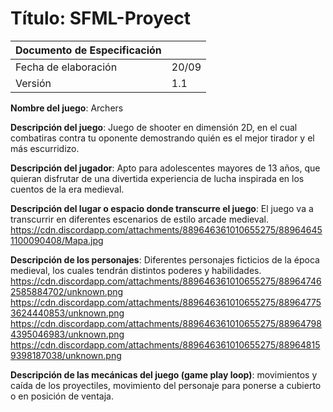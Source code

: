 # Título: SFML-Proyect 

| Documento de Especificación |        |
|-----------------------------|--------|
| Fecha de elaboración        |  20/09 |
| Versión                     |   1.1  |

**Nombre del juego**: Archers

**Descripción del juego**: Juego de shooter en dimensión 2D, en el cual combatiras contra tu oponente demostrando quién es el mejor tirador y el más escurridizo.

**Descripción del jugador**: Apto para adolescentes mayores de 13 años, que quieran disfrutar de una divertida experiencia de lucha inspirada en los cuentos de la era medieval.

**Descripción del lugar o espacio donde transcurre el juego**: El juego va a transcurrir en diferentes escenarios de estilo arcade medieval. 
https://cdn.discordapp.com/attachments/889646361010655275/889646451100090408/Mapa.jpg 

**Descripción de los personajes**: Diferentes personajes ficticios de la época medieval, los cuales tendrán distintos poderes y habilidades.
https://cdn.discordapp.com/attachments/889646361010655275/889647462585884702/unknown.png
https://cdn.discordapp.com/attachments/889646361010655275/889647753624440853/unknown.png
https://cdn.discordapp.com/attachments/889646361010655275/889647984395046983/unknown.png
https://cdn.discordapp.com/attachments/889646361010655275/889648159398187038/unknown.png

**Descripción de las mecánicas del juego (game play loop)**: movimientos y caída de los proyectiles, movimiento del personaje para ponerse a cubierto o en posición de ventaja. 
